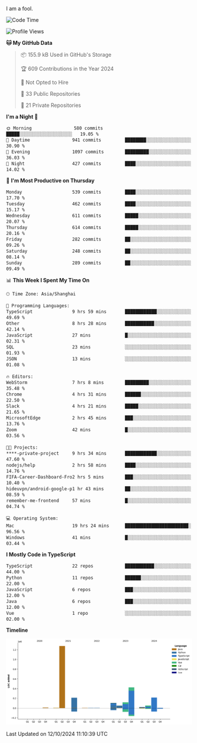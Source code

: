 I am a fool.

<!--START_SECTION:waka-->
![Code Time](http://img.shields.io/badge/Code%20Time-1%2C916%20hrs%2018%20mins-blue)

![Profile Views](http://img.shields.io/badge/Profile%20Views-0-blue)

**🐱 My GitHub Data** 

> 📦 155.9 kB Used in GitHub's Storage 
 > 
> 🏆 609 Contributions in the Year 2024
 > 
> 🚫 Not Opted to Hire
 > 
> 📜 33 Public Repositories 
 > 
> 🔑 21 Private Repositories 
 > 
**I'm a Night 🦉** 

```text
🌞 Morning                580 commits         █████░░░░░░░░░░░░░░░░░░░░   19.05 % 
🌆 Daytime                941 commits         ████████░░░░░░░░░░░░░░░░░   30.90 % 
🌃 Evening                1097 commits        █████████░░░░░░░░░░░░░░░░   36.03 % 
🌙 Night                  427 commits         ████░░░░░░░░░░░░░░░░░░░░░   14.02 % 
```
📅 **I'm Most Productive on Thursday** 

```text
Monday                   539 commits         ████░░░░░░░░░░░░░░░░░░░░░   17.70 % 
Tuesday                  462 commits         ████░░░░░░░░░░░░░░░░░░░░░   15.17 % 
Wednesday                611 commits         █████░░░░░░░░░░░░░░░░░░░░   20.07 % 
Thursday                 614 commits         █████░░░░░░░░░░░░░░░░░░░░   20.16 % 
Friday                   282 commits         ██░░░░░░░░░░░░░░░░░░░░░░░   09.26 % 
Saturday                 248 commits         ██░░░░░░░░░░░░░░░░░░░░░░░   08.14 % 
Sunday                   289 commits         ██░░░░░░░░░░░░░░░░░░░░░░░   09.49 % 
```


📊 **This Week I Spent My Time On** 

```text
🕑︎ Time Zone: Asia/Shanghai

💬 Programming Languages: 
TypeScript               9 hrs 59 mins       ████████████░░░░░░░░░░░░░   49.69 % 
Other                    8 hrs 28 mins       ███████████░░░░░░░░░░░░░░   42.14 % 
JavaScript               27 mins             █░░░░░░░░░░░░░░░░░░░░░░░░   02.31 % 
SQL                      23 mins             ░░░░░░░░░░░░░░░░░░░░░░░░░   01.93 % 
JSON                     13 mins             ░░░░░░░░░░░░░░░░░░░░░░░░░   01.08 % 

🔥 Editors: 
WebStorm                 7 hrs 8 mins        █████████░░░░░░░░░░░░░░░░   35.48 % 
Chrome                   4 hrs 31 mins       ██████░░░░░░░░░░░░░░░░░░░   22.50 % 
Slack                    4 hrs 21 mins       █████░░░░░░░░░░░░░░░░░░░░   21.65 % 
MicrosoftEdge            2 hrs 45 mins       ███░░░░░░░░░░░░░░░░░░░░░░   13.76 % 
Zoom                     42 mins             █░░░░░░░░░░░░░░░░░░░░░░░░   03.56 % 

🐱‍💻 Projects: 
****-private-project     9 hrs 34 mins       ████████████░░░░░░░░░░░░░   47.60 % 
nodejs/help              2 hrs 58 mins       ████░░░░░░░░░░░░░░░░░░░░░   14.76 % 
FIFA-Career-Dashboard-Fro2 hrs 5 mins        ███░░░░░░░░░░░░░░░░░░░░░░   10.40 % 
hideuvpn/android-google-p1 hr 43 mins        ██░░░░░░░░░░░░░░░░░░░░░░░   08.59 % 
remember-me-frontend     57 mins             █░░░░░░░░░░░░░░░░░░░░░░░░   04.74 % 

💻 Operating System: 
Mac                      19 hrs 24 mins      ████████████████████████░   96.56 % 
Windows                  41 mins             █░░░░░░░░░░░░░░░░░░░░░░░░   03.44 % 
```

**I Mostly Code in TypeScript** 

```text
TypeScript               22 repos            ███████████░░░░░░░░░░░░░░   44.00 % 
Python                   11 repos            ██████░░░░░░░░░░░░░░░░░░░   22.00 % 
JavaScript               6 repos             ███░░░░░░░░░░░░░░░░░░░░░░   12.00 % 
Java                     6 repos             ███░░░░░░░░░░░░░░░░░░░░░░   12.00 % 
Vue                      1 repo              ░░░░░░░░░░░░░░░░░░░░░░░░░   02.00 % 
```



**Timeline**

![Lines of Code chart](https://raw.githubusercontent.com/VeejaLiu/VeejaLiu/master/assets/bar_graph.png)


 Last Updated on 12/10/2024 11:10:39 UTC
<!--END_SECTION:waka-->
